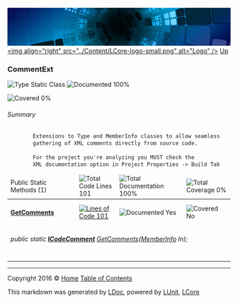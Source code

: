 ![](../Content/LCore-banner-small.png "")
[&lt;img align=&quot;right&quot; src=&quot;../Content/LCore-logo-small.png&quot; alt=&quot;Logo&quot; /&gt;](../../README.md)
[Up](../L.md)

### CommentExt

![Type Static Class](http://b.repl.ca/v1/Type-Static%20Class-blue.png "") ![Documented 100%](http://b.repl.ca/v1/Documented-100%25-brightgreen.png "")

![Covered 0%](http://b.repl.ca/v1/Covered-0%25-red.png "")


###### Summary

            Extensions to Type and MemberInfo classes to allow seamless 
            gathering of XML comments directly from source code.
            
            For the project you're analyzing you MUST check the 
            XML documentation option in Project Properties -> Build Tab
            

<table>
<thead><tr><td>Public Static Methods (1)</td>
<td></td>
<td><img src="http://b.repl.ca/v1/Total%20Code%20Lines-101-blue.png" alt="Total Code Lines 101" /></td>
<td><img src="http://b.repl.ca/v1/Total%20Documentation-100%25-brightgreen.png" alt="Total Documentation 100%" /></td>
<td><img src="http://b.repl.ca/v1/Total%20Coverage-0%25-red.png" alt="Total Coverage 0%" /></td></tr></thead>
<tr><td><h4><strong><a href="CommentExt_GetComments.md" alt="">GetComments</a></strong></h4></td>
<td>   </td>
<td><a href="../Extensions/Language/CommentExt.cs#L35" alt=""><img src="http://b.repl.ca/v1/Lines%20of%20Code-101-blue.png" alt="Lines of Code 101" /></a></td>
<td><img src="http://b.repl.ca/v1/Documented-Yes-brightgreen.png" alt="Documented Yes" /></td>
<td><img src="http://b.repl.ca/v1/Covered-No-red.png" alt="Covered No" /></td></tr>
<tr><td colspan="5"><h6>public static <strong><a href="ICodeComment.md" alt="">ICodeComment</a></strong> <a href="CommentExt_GetComments.md" alt="">GetComments</a>(<a href="https://msdn.microsoft.com/en-us/library/system.reflection.memberinfo.aspx" alt="">MemberInfo</a> In);</h6>
</td>
</tr>
<tr><td width="850px" colspan="368"></td></tr>
</table>




---

Copyright 2016 &copy; [Home](../../README.md) [Table of Contents](../../TableOfContents.md)

This markdown was generated by [LDoc](https://github.com/CodeSingularity/LDoc), powered by [LUnit](https://github.com/CodeSingularity/LUnit), [LCore](https://github.com/CodeSingularity/LCore)
